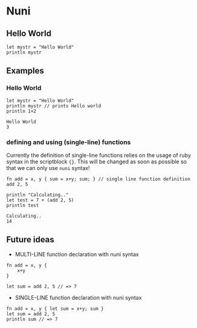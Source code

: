 # Nuni
## Hello World
```
let mystr = "Hello World"
println mystr
```

## Examples
### Hello World
```
let mystr = "Hello World"
println mystr // prints Hello world
println 1+2
```
```
Hello World
3
```

### defining and using (single-line) functions
Currently the definition of single-line functions relies on the usage of ruby syntax in the
scriptblock `{}`. This will be changed as soon as possible so that we can only use `nuni` syntax!
```
fn add = x, y { sum = x+y; sum; } // single line function definition
add 2, 5

println "Calculating.."
let test = 7 + (add 2, 5)
println test
```
```
Calculating..
14
```

## Future ideas
- MULTI-LINE function declaration with nuni syntax
```
fn add = x, y {
	x+y
}

let sum = add 2, 5 // => 7
```

- SINGLE-LINE function declaration with nuni syntax
```
fn add = x, y { let sum = x+y; sum }
let sum = add 2, 5
println sum // => 7
```
